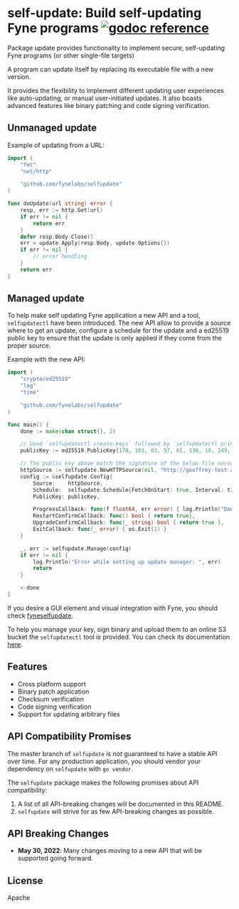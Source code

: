 # self-update: Build self-updating Fyne programs [![godoc reference](https://godoc.org/github.com/fynelabs/self-update?status.png)](https://godoc.org/github.com/fynelabs/self-update)

Package update provides functionality to implement secure, self-updating Fyne programs (or other single-file targets)

A program can update itself by replacing its executable file with a new version.

It provides the flexibility to implement different updating user experiences
like auto-updating, or manual user-initiated updates. It also boasts
advanced features like binary patching and code signing verification.

## Unmanaged update

Example of updating from a URL:

```go
import (
    "fmt"
    "net/http"

    "github.com/fynelabs/selfupdate"
)

func doUpdate(url string) error {
    resp, err := http.Get(url)
    if err != nil {
        return err
    }
    defer resp.Body.Close()
    err = update.Apply(resp.Body, update.Options{})
    if err != nil {
        // error handling
    }
    return err
}
```

## Managed update

To help make self updating Fyne application a new API and a tool, `selfupdatectl` have been introduced. The new API allow to provide a source where to get an update, configure a schedule for the update and a ed25519 public key to ensure that the update is only applied if they come from the proper source.

Example with the new API:

```go
import (
	"crypto/ed25519"
	"log"
	"time"

	"github.com/fynelabs/selfupdate"
)

func main() {
	done := make(chan struct{}, 2)

	// Used `selfupdatectl create-keys` followed by `selfupdatectl print-key`
	publicKey := ed25519.PublicKey{178, 103, 83, 57, 61, 138, 18, 249, 244, 80, 163, 162, 24, 251, 190, 241, 11, 168, 179, 41, 245, 27, 166, 70, 220, 254, 118, 169, 101, 26, 199, 129}

	// The public key above match the signature of the below file served by our CDN
	httpSource := selfupdate.NewHTTPSource(nil, "http://geoffrey-test-artefacts.fynelabs.com/nomad.exe")
	config := &selfupdate.Config{
		Source:    httpSource,
		Schedule:  selfupdate.Schedule{FetchOnStart: true, Interval: time.Minute * time.Duration(60)},
		PublicKey: publicKey,

		ProgressCallback: func(f float64, err error) { log.Println("Download", f, "%") },
		RestartConfirmCallback: func() bool { return true},
		UpgradeConfirmCallback: func(_ string) bool { return true },
        ExitCallback: func(_ error) { os.Exit(1) }
	}

	_, err := selfupdate.Manage(config)
	if err != nil {
		log.Println("Error while setting up update manager: ", err)
		return
	}

	<-done
}
```

If you desire a GUI element and visual integration with Fyne, you should check [fyneselfupdate](https://github.com/fynelabs/fyneselfupdate).

To help you manage your key, sign binary and upload them to an online S3 bucket the `selfupdatectl` tool is provided. You can check its documentation [here](https://github.com/fynelabs/selfupdate/tree/main/cmd/selfupdatectl).

## Features

- Cross platform support
- Binary patch application
- Checksum verification
- Code signing verification
- Support for updating arbitrary files

## API Compatibility Promises
The master branch of `selfupdate` is *not* guaranteed to have a stable API over time. For any production application, you should vendor your dependency on `selfupdate` with `go vendor`.

The `selfupdate` package makes the following promises about API compatibility:
1. A list of all API-breaking changes will be documented in this README.
1. `selfupdate` will strive for as few API-breaking changes as possible.

## API Breaking Changes
- **May 30, 2022**: Many changes moving to a new API that will be supported going forward.

## License
Apache
